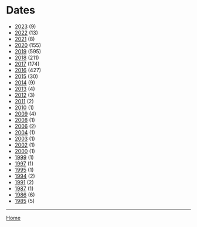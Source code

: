 # Dates

  * [2023](./2023/index.md) (9)
  * [2022](./2022/index.md) (13)
  * [2021](./2021/index.md) (8)
  * [2020](./2020/index.md) (155)
  * [2019](./2019/index.md) (595)
  * [2018](./2018/index.md) (211)
  * [2017](./2017/index.md) (174)
  * [2016](./2016/index.md) (427)
  * [2015](./2015/index.md) (30)
  * [2014](./2014/index.md) (9)
  * [2013](./2013/index.md) (4)
  * [2012](./2012/index.md) (3)
  * [2011](./2011/index.md) (2)
  * [2010](./2010/index.md) (1)
  * [2009](./2009/index.md) (4)
  * [2008](./2008/index.md) (1)
  * [2006](./2006/index.md) (2)
  * [2004](./2004/index.md) (1)
  * [2003](./2003/index.md) (1)
  * [2002](./2002/index.md) (1)
  * [2000](./2000/index.md) (1)
  * [1999](./1999/index.md) (1)
  * [1997](./1997/index.md) (1)
  * [1995](./1995/index.md) (1)
  * [1994](./1994/index.md) (2)
  * [1991](./1991/index.md) (2)
  * [1987](./1987/index.md) (1)
  * [1986](./1986/index.md) (6)
  * [1985](./1985/index.md) (5)

----

[Home](../index.md)
